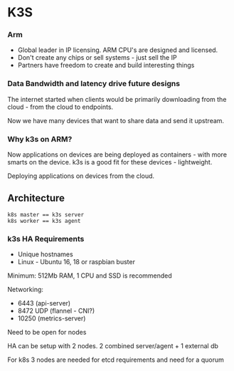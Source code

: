 # K3S

### Arm

* Global leader in IP licensing. ARM CPU's are designed and licensed.
* Don't create any chips or sell systems - just sell the IP
* Partners have freedom to create and build interesting things

### Data Bandwidth and latency drive future designs

The internet started when clients would be primarily downloading from the cloud - from the cloud to endpoints.

Now we have many devices that want to share data and send it upstream.

### Why k3s on ARM?

Now applications on devices are being deployed as containers - with more smarts on the device.
k3s is a good fit for these devices - lightweight.

Deploying applications on devices from the cloud.



## Architecture

    k8s master == k3s server
    k8s worker == k3s agent

### k3s HA Requirements

* Unique hostnames
* Linux - Ubuntu 16, 18 or raspbian buster

Minimum: 512Mb RAM, 1 CPU and SSD is recommended

Networking:
* 6443 (api-server)
* 8472 UDP (flannel - CNI?)
* 10250 (metrics-server)

Need to be open for nodes

HA can be setup with 2 nodes.
2 combined server/agent + 1 external db

For k8s 3 nodes are needed for etcd requirements and need for a quorum
